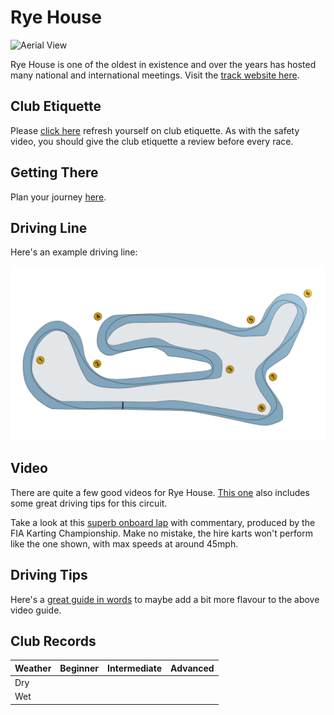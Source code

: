 # Rye House

![Aerial View](images/RyeHouse-AerialView.jpg)

Rye House is one of the oldest in existence and over the years has hosted many national and international meetings. Visit the [track website here](https://www.rye-house.co.uk/).

## Club Etiquette

Please [click here](../Club_Eiquette) refresh yourself on club etiquette. As with the safety video, you should give the club etiquette a review before every race.

## Getting There

Plan your journey [here](https://www.google.com/maps/place/Rye+House+Kart+Raceway/@51.7675123,0.0115243,15z/data=!4m14!1m7!3m6!1s0x47d89dfd755f6bcb:0x68e250e8f76a21d5!2sRye+House+Kart+Raceway!8m2!3d51.7675123!4d0.0115243!16s%2Fm%2F03ct0lw!3m5!1s0x47d89dfd755f6bcb:0x68e250e8f76a21d5!8m2!3d51.7675123!4d0.0115243!16s%2Fm%2F03ct0lw?entry=ttu).

## Driving Line

Here's an example driving line:

![Driving Line](images/RyeHouse-DrivingLine.png)

## Video

There are quite a few good videos for Rye House. [This one](https://www.youtube.com/watch?v=yq_ejPWdLCA) also includes some great driving tips for this circuit.



Take a look at this [superb onboard lap](https://www.youtube.com/watch?v=lnAe_t2_m74) with commentary, produced by the FIA Karting Championship. Make no mistake, the hire karts won't perform like the one shown, with max speeds at around 45mph.

## Driving Tips

Here's a [great guide in words](https://kclmotorsport.wordpress.com/2012/10/22/rye-house-track-guide/) to maybe add a bit more flavour to the above video guide.

## Club Records

| Weather | Beginner | Intermediate | Advanced |
|---      |---       |---           |---       |
| Dry     |  |  |  |
| Wet     |  |  |  |
